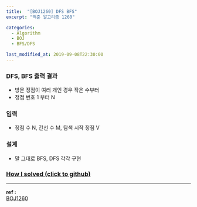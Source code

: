 ```yaml
---
title:  "[BOJ1260] DFS BFS"
excerpt: "백준 알고리즘 1260"

categories:
  - Algorithm
  - BOJ
  - BFS/DFS

last_modified_at: 2019-09-08T22:30:00
---
```


### DFS, BFS 출력 결과
- 방문 정점이 여러 개인 경우 작은 수부터
- 정점 번호 1 부터 N

### 입력
- 정점 수 N, 간선 수 M, 탐색 시작 정점 V

### 설계
- 말 그대로 BFS, DFS 각각 구현

### [How I solved (click to github)](https://github.com/mindflip/Algorithm_BOJ/blob/master/boj1260.cpp)


----
**ref :**  
[BOJ1260](https://www.acmicpc.net/problem/1260)
